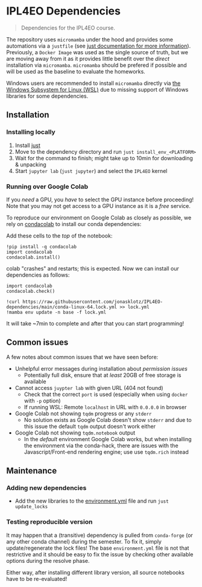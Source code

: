 # IPL4EO Dependencies

> Dependencies for the IPL4EO course.

The repository uses `micromamba` under the hood and provides some automations via a `justfile`
(see [just documentation for more information](https://github.com/casey/just)).
Previously, a `Docker Image` was used as the single source of truth,
but we are moving away from it as it provides little benefit over the
_direct_ installation via `micromamba`. `micromamba` should be prefered if possible and will be used
as the baseline to evaluate the homeworks.

<!-- Only MacOS users with an ARM chip (`M1/M2`) _must_ use `docker` to ensure that
they install the identical libraries and that all of them are available. -->
Windows users are recommended to install `micromamba` directly via
[the Windows Subsystem for Linux (WSL)](https://learn.microsoft.com/en-us/windows/wsl/install) due
to missing support of Windows libraries for some dependencies.

## Installation

### Installing locally

1. Install [just](https://github.com/casey/just)
2. Move to the dependency directory and run `just install_env_<PLATFORM>`
3. Wait for the command to finish; might take up to 10min for downloading & unpacking
4. Start `jupyter lab` (`just jupyter`) and select the `IPL4EO` kernel

### Running over Google Colab
If you _need_ a GPU, you _have_ to select the GPU instance before proceeding!
Note that you may not get access to a GPU instance as it is a _free_ service.

To reproduce our environment on Google Colab as closely as possible, we rely on
[condacolab](https://github.com/conda-incubator/condacolab) to install our
conda dependencies:

Add these cells to the _top_ of the notebook:
```
!pip install -q condacolab
import condacolab
condacolab.install()
```

colab "crashes" and restarts; this is expected.
Now we can install our dependencies as follows:

```
import condacolab
condacolab.check()

!curl https://raw.githubusercontent.com/jonasklotz/IPL4EO-dependencies/main/conda-linux-64.lock.yml >> lock.yml
!mamba env update -n base -f lock.yml
```

It will take ~7min to complete and after that you can start programming!

## Common issues

A few notes about common issues that we have seen before:
- Unhelpful error messages during installation about _permission issues_
  - Potentially full disk, ensure that at _least_ 20GB of free storage is available
- Cannot access `juypter lab` with given URL (404 not found)
  - Check that the correct `port` is used (especially when using `docker` with `-p` option)
  - If running WSL: Remote `localhost` in URL with `0.0.0.0` in browser
- Google Colab not showing `tqdm` progress or any `stderr`
  - No solution exists as Google Colab doesn't show `stderr` and due to this issue
  the default `tqdm` output doesn't work either
- Google Colab not showing `tqdm.notebook` output
  - In the _default_ environment Google Colab works, but when installing the environment
  via the conda-hack, there are issues with the Javascript/Front-end rendering engine; use
  use `tqdm.rich` instead


## Maintenance

### Adding new dependencies
- Add the new libraries to the [environment.yml](./environment.yml) file and run `just update_locks`

### Testing reproducible version
It may happen that a (transitive) dependency is pulled from `conda-forge`
(or any other conda channel) during the semester.
To fix it, simply update/regenerate the lock files!
The base `environment.yml` file is not that restrictive and it should be easy
to fix the issue by checking other available options during the resolve phase.

<!--As a result, the `docker build` and the direct installation via the `lock.yml`
file will fail, as `micromamba` won't be able to _find_ the pulled library.
To fix this, one can directly [update the dependencies](#adding-new-dependencies)
or use the `relaxed_lock.yml` file in the mean-time.
-->

Either way, after installing different library version, all source notebooks have
to be re-evaluated!

